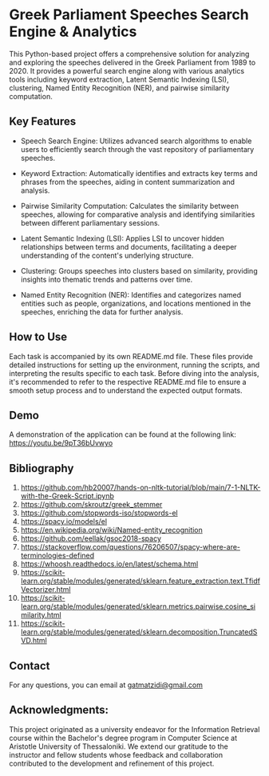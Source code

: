 # Greek Parliament Speeches Search Engine & Analytics
This Python-based project offers a comprehensive solution for analyzing and exploring the speeches delivered in the Greek Parliament from 1989 to 2020. It provides a powerful search engine along with various analytics tools including keyword extraction, Latent Semantic Indexing (LSI), clustering, Named Entity Recognition (NER), and pairwise similarity computation.

## Key Features
- Speech Search Engine: Utilizes advanced search algorithms to enable users to efficiently search through the vast repository of parliamentary speeches.

- Keyword Extraction: Automatically identifies and extracts key terms and phrases from the speeches, aiding in content summarization and analysis.

- Pairwise Similarity Computation: Calculates the similarity between speeches, allowing for comparative analysis and identifying similarities between different parliamentary sessions.

- Latent Semantic Indexing (LSI): Applies LSI to uncover hidden relationships between terms and documents, facilitating a deeper understanding of the content's underlying structure.

- Clustering: Groups speeches into clusters based on similarity, providing insights into thematic trends and patterns over time.

- Named Entity Recognition (NER): Identifies and categorizes named entities such as people, organizations, and locations mentioned in the speeches, enriching the data for further analysis.

## How to Use
 Each task is accompanied by its own README.md file. These files provide detailed instructions for setting up the environment, running the scripts, and interpreting the results specific to each task. Before diving into the analysis, it's recommended to refer to the respective README.md file to ensure a smooth setup process and to understand the expected output formats.

## Demo
A demonstration of the application can be found at the following link: <https://youtu.be/9pT36bUvwyo>

## Bibliography
1. <https://github.com/hb20007/hands-on-nltk-tutorial/blob/main/7-1-NLTK-with-the-Greek-Script.ipynb>
2. <https://github.com/skroutz/greek_stemmer>
3. <https://github.com/stopwords-iso/stopwords-el>
4. <https://spacy.io/models/el>
5. <https://en.wikipedia.org/wiki/Named-entity_recognition>
6. <https://github.com/eellak/gsoc2018-spacy>
7. <https://stackoverflow.com/questions/76206507/spacy-where-are-terminologies-defined>
8. <https://whoosh.readthedocs.io/en/latest/schema.html>
9. <https://scikit-learn.org/stable/modules/generated/sklearn.feature_extraction.text.TfidfVectorizer.html>
10. <https://scikit-learn.org/stable/modules/generated/sklearn.metrics.pairwise.cosine_similarity.html>
11. <https://scikit-learn.org/stable/modules/generated/sklearn.decomposition.TruncatedSVD.html>

## Contact
For any questions, you can email at gatmatzidi@gmail.com

## Acknowledgments:
This project originated as a university endeavor for the Information Retrieval course within the Bachelor's degree program in Computer Science at Aristotle University of Thessaloniki. We extend our gratitude to the instructor and fellow students whose feedback and collaboration contributed to the development and refinement of this project.